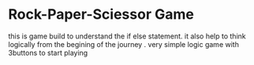 # Rock-Paper-Sciessor Game
 this is game build to understand the if else statement. it also help to think logically from the begining of the journey . very simple logic game with 3buttons to start playing 
